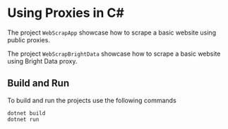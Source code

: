 # Using Proxies in C#

The project `WebScrapApp` showcase how to scrape a basic website using public proxies.

The project `WebScrapBrightData` showcase how to scrape a basic website using Bright Data proxy.

## Build and Run

To build and run the projects use the following commands

```
dotnet build
dotnet run
```
